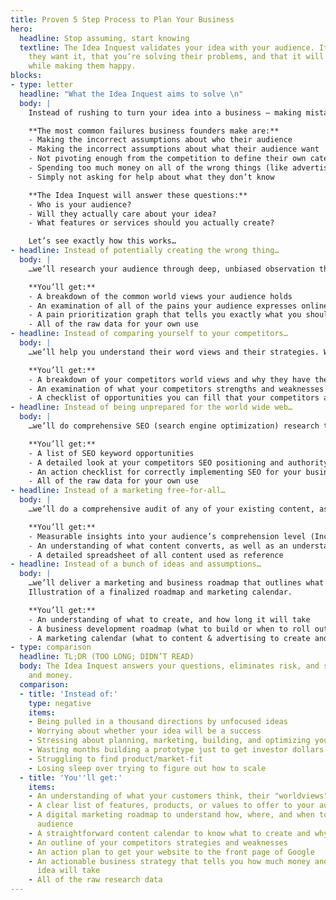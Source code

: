 ```yaml
---
title: Proven 5 Step Process to Plan Your Business
hero:
  headline: Stop assuming, start knowing
  textline: The Idea Inquest validates your idea with your audience. It ensures that
    they want it, that you’re solving their problems, and that it will make you money
    while making them happy.
blocks:
- type: letter
  headline: "What the Idea Inquest aims to solve \n"
  body: |
    Instead of rushing to turn your idea into a business — making mistakes about what features or services to build, who to target, and what to market to them — the Idea Inquest uses detailed systems, processes, and techniques to confront all of the unknowns about your idea. It leaves no about assumptions your audience, your competitors, and your industry so you can start you business at a steady pace.

    **The most common failures business founders make are:**
    - Making the incorrect assumptions about who their audience
    - Making the incorrect assumptions about what their audience want
    - Not pivoting enough from the competition to define their own category (link: law of category)
    - Spending too much money on all of the wrong things (like advertising)
    - Simply not asking for help about what they don’t know

    **The Idea Inquest will answer these questions:**
    - Who is your audience?
    - Will they actually care about your idea?
    - What features or services should you actually create?

    Let’s see exactly how this works…
- headline: Instead of potentially creating the wrong thing…
  body: |
    …we’ll research your audience through deep, unbiased observation throughout all of their possible watering holes on the internet. We do this because human beings are always biased. Whether it’s your assumptions, or an interviewee trying to make you happy, its simply unavoidable. But by observing people in their natural environment, we can get a much clearer picture. No more making the wrong assumptions, or getting biased answers from interviews.

    **You’ll get:**
    - A breakdown of the common world views your audience holds
    - An examination of all of the pains your audience expresses online
    - A pain prioritization graph that tells you exactly what you should focus on
    - All of the raw data for your own use
- headline: Instead of comparing yourself to your competitors…
  body: |
    …we’ll help you understand their word views and their strategies. We do this because a common mistake is trying to copy or improve on a competitors strategy, instead of defining your own unique category. This way you can look for holes in their approach and fill them, instead of trying to take the same castle.

    **You’ll get:**
    - A breakdown of your competitors world views and why they have them
    - An examination of what your competitors strengths and weaknesses are
    - A checklist of opportunities you can fill that your competitors aren’t
- headline: Instead of being unprepared for the world wide web…
  body: |
    …we’ll do comprehensive SEO (search engine optimization) research to ensure all of your efforts are not only perfect for your audience, but planned to succeed on the internet. We do this because well-planned SEO allows you to show up when your audience is searching on the web, trying to solve their problems. This is free and very effective marketing, provided you get it right!

    **You’ll get:**
    - A list of SEO keyword opportunities
    - A detailed look at your competitors SEO positioning and authority
    - An action checklist for correctly implementing SEO for your business
    - All of the raw data for your own use
- headline: Instead of a marketing free-for-all…
  body: |
    …we’ll do a comprehensive audit of any of your existing content, as well as industry-leading content to discover what resonates with your audience. We’ll find out what your audience wants to read or watch, how it should be written, and whether or not your competitors are up-to-snuff. Plus we’ll explain how to arrange into a marketing funnel, ensuring that it is efficient as possible.

    **You’ll get:**
    - Measurable insights into your audience’s comprehension level (Including reading level, preferred reading length, preferred language, and more)
    - An understanding of what content converts, as well as an understanding of how any of your existing content is converting.
    - A detailed spreadsheet of all content used as reference
- headline: Instead of a bunch of ideas and assumptions…
  body: |
    …we’ll deliver a marketing and business roadmap that outlines what features and services to build, and what marketing tactics you should use. This prevents you from making the wrong choices and having to pivot later on, saving you time and money. We do this to eliminate as much risk as possible to you, by eliminating as many unknowns as possible.
    Illustration of a finalized roadmap and marketing calendar.

    **You’ll get:**
    - An understanding of what to create, and how long it will take
    - A business development roadmap (what to build or when to roll out)
    - A marketing calendar (what to content & advertising to create and when to publish it)
- type: comparison
  headline: TL;DR (TOO LONG; DIDN’T READ)
  body: The Idea Inquest answers your questions, eliminates risk, and saves you time
    and money.
  comparison:
  - title: 'Instead of:'
    type: negative
    items:
    - Being pulled in a thousand directions by unfocused ideas
    - Worrying about whether your idea will be a success
    - Stressing about planning, marketing, building, and optimizing your idea
    - Wasting months building a prototype just to get investor dollars
    - Struggling to find product/market-fit
    - Losing sleep over trying to figure out how to scale
  - title: 'You''ll get:'
    items:
    - An understanding of what your customers think, their "worldviews"
    - A clear list of features, products, or values to offer to your audience
    - A digital marketing roadmap to understand how, where, and when to target your
      audience
    - A straightforward content calendar to know what to create and why
    - An outline of your competitors strategies and weaknesses
    - An action plan to get your website to the front page of Google
    - An actionable business strategy that tells you how much money and how long your
      idea will take
    - All of the raw research data
---
```


